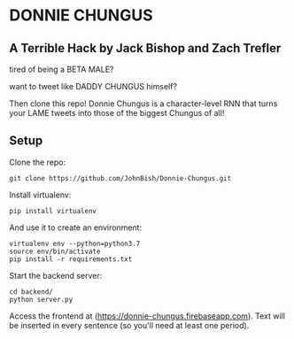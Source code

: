 # DONNIE CHUNGUS
## A Terrible Hack by Jack Bishop and Zach Trefler

tired of being a BETA MALE? 

want to tweet like DADDY CHUNGUS himself?

Then clone this repo! Donnie Chungus is a character-level RNN that turns your LAME tweets into those of the biggest Chungus of all!

## Setup
Clone the repo:

`git clone https://github.com/JohnBish/Donnie-Chungus.git`

Install virtualenv:

`pip install virtualenv`

And use it to create an environment:

````
virtualenv env --python=python3.7
source env/bin/activate
pip install -r requirements.txt
````

Start the backend server:

````
cd backend/
python server.py
````

Access the frontend at (https://donnie-chungus.firebaseapp.com). Text will be inserted in every sentence (so you'll need at least one period).
